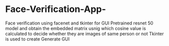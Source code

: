 # Face-Verification-App-
Face verification using facenet and tkinter for GUI 
Pretrained resnet 50 model and obtain the embedded matrix usnig which cosine value is calculated to decide whether they are images of same person or not
Tkinter is used to create Generate GUI 
